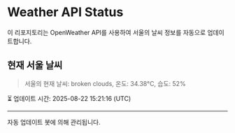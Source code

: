 
# Weather API Status

이 리포지토리는 OpenWeather API를 사용하여 서울의 날씨 정보를 자동으로 업데이트합니다.

## 현재 서울 날씨
> 서울의 현재 날씨: broken clouds, 온도: 34.38°C, 습도: 52%

⏳ 업데이트 시간: 2025-08-22 15:21:16 (UTC)

---
자동 업데이트 봇에 의해 관리됩니다.
